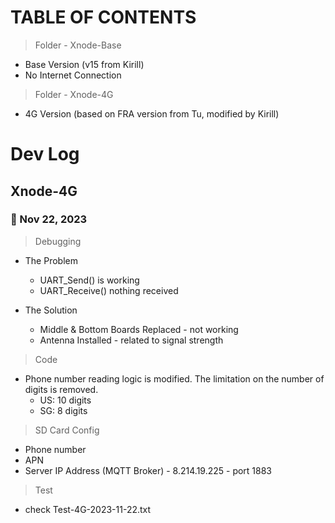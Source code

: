 # TABLE OF CONTENTS

> Folder - Xnode-Base

- Base Version (v15 from Kirill)
- No Internet Connection

> Folder - Xnode-4G

- 4G Version (based on FRA version from Tu, modified by Kirill)


# Dev Log

## Xnode-4G 

### 📅 Nov 22, 2023
> Debugging
- The Problem
  - UART_Send() is working
  - UART_Receive() nothing received

- The Solution
    - Middle & Bottom Boards Replaced - not working
    - Antenna Installed - related to signal strength

> Code
- Phone number reading logic is modified. The limitation on the number of digits is removed.
  - US: 10 digits
  - SG: 8 digits

> SD Card Config
- Phone number 
- APN
- Server IP Address (MQTT Broker) - 8.214.19.225 - port 1883

> Test
- check Test-4G-2023-11-22.txt

